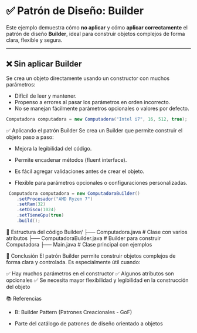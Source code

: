 # ✅ Patrón de Diseño: Builder

Este ejemplo demuestra cómo **no aplicar** y cómo **aplicar correctamente** el patrón de diseño **Builder**, ideal para construir objetos complejos de forma clara, flexible y segura.

---

## ❌ Sin aplicar Builder

Se crea un objeto directamente usando un constructor con muchos parámetros:

- Difícil de leer y mantener.
- Propenso a errores al pasar los parámetros en orden incorrecto.
- No se manejan fácilmente parámetros opcionales o valores por defecto.

```java
Computadora computadora = new Computadora("Intel i7", 16, 512, true);
```

✅ Aplicando el patrón Builder
Se crea un Builder que permite construir el objeto paso a paso:

 - Mejora la legibilidad del código.

 - Permite encadenar métodos (fluent interface).

 - Es fácil agregar validaciones antes de crear el objeto.

 - Flexible para parámetros opcionales o configuraciones personalizadas.

```java
 Computadora computadora = new ComputadoraBuilder()
    .setProcesador("AMD Ryzen 7")
    .setRam(32)
    .setDisco(1024)
    .setTieneGpu(true)
    .build();
```

🧩 Estructura del código
Builder/
├── Computadora.java           # Clase con varios atributos
├── ComputadoraBuilder.java   # Builder para construir Computadora
├── Main.java                  # Clase principal con ejemplos


📌 Conclusión
El patrón Builder permite construir objetos complejos de forma clara y controlada. Es especialmente útil cuando:

✅ Hay muchos parámetros en el constructor
✅ Algunos atributos son opcionales
✅ Se necesita mayor flexibilidad y legibilidad en la construcción del objeto

📚 Referencias
 - B: Builder Pattern (Patrones Creacionales - GoF)

 - Parte del catálogo de patrones de diseño orientado a objetos